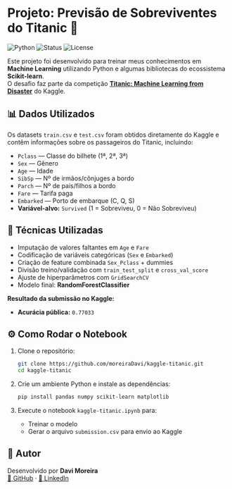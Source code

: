 # Projeto: Previsão de Sobreviventes do Titanic 🚢

![Python](https://img.shields.io/badge/Python-3.11-blue)
![Status](https://img.shields.io/badge/status-conclu%C3%ADdo-green)
![License](https://img.shields.io/badge/license-MIT-green)

Este projeto foi desenvolvido para treinar meus conhecimentos em **Machine Learning** utilizando Python e algumas bibliotecas do ecossistema **Scikit-learn**.  
O desafio faz parte da competição [**Titanic: Machine Learning from Disaster**](https://www.kaggle.com/c/titanic) do Kaggle.

## 📊 Dados Utilizados

Os datasets `train.csv` e `test.csv` foram obtidos diretamente do Kaggle e contêm informações sobre os passageiros do Titanic, incluindo:

- `Pclass` — Classe do bilhete (1ª, 2ª, 3ª)
- `Sex` — Gênero
- `Age` — Idade
- `SibSp` — Nº de irmãos/cônjuges a bordo
- `Parch` — Nº de pais/filhos a bordo
- `Fare` — Tarifa paga
- `Embarked` — Porto de embarque (C, Q, S)
- **Variável-alvo:** `Survived` (1 = Sobreviveu, 0 = Não Sobreviveu)

## 🧠 Técnicas Utilizadas

- Imputação de valores faltantes em `Age` e `Fare`
- Codificação de variáveis categóricas (`Sex` e `Embarked`)
- Criação de feature combinada `Sex_Pclass` + dummies
- Divisão treino/validação com `train_test_split` e `cross_val_score`
- Ajuste de hiperparâmetros com `GridSearchCV`
- Modelo final: **RandomForestClassifier**

**Resultado da submissão no Kaggle:**  
- **Acurácia pública:** `0.77033`

## ⚙️ Como Rodar o Notebook

1. Clone o repositório:
   ```bash
   git clone https://github.com/moreiraDavi/kaggle-titanic.git
   cd kaggle-titanic
   ```

2. Crie um ambiente Python e instale as dependências:
   ```bash
   pip install pandas numpy scikit-learn matplotlib
   ```

3. Execute o notebook `kaggle-titanic.ipynb` para:
   - Treinar o modelo
   - Gerar o arquivo `submission.csv` para envio ao Kaggle

## 👤 Autor

Desenvolvido por **Davi Moreira**  
[🔗 GitHub](https://github.com/moreiraDavi) · [🔗 LinkedIn](https://linkedin.com/in/davi-moreira-631974289)

